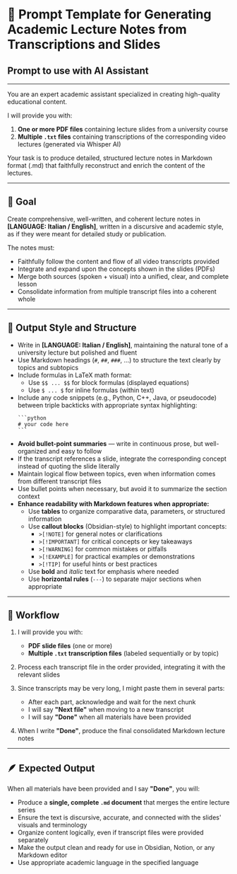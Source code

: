 # 📘 Prompt Template for Generating Academic Lecture Notes from Transcriptions and Slides

## Prompt to use with AI Assistant

---

You are an expert academic assistant specialized in creating high-quality educational content.

I will provide you with:

1. **One or more PDF files** containing lecture slides from a university course
2. **Multiple `.txt` files** containing transcriptions of the corresponding video lectures (generated via Whisper AI)

Your task is to produce detailed, structured lecture notes in Markdown format (.md) that faithfully reconstruct and enrich the content of the lectures.

---

## 🎯 Goal

Create comprehensive, well-written, and coherent lecture notes in **[LANGUAGE: Italian / English]**, written in a discursive and academic style, as if they were meant for detailed study or publication.

The notes must:

- Faithfully follow the content and flow of all video transcripts provided
- Integrate and expand upon the concepts shown in the slides (PDFs)
- Merge both sources (spoken + visual) into a unified, clear, and complete lesson
- Consolidate information from multiple transcript files into a coherent whole

---

## 🧠 Output Style and Structure

- Write in **[LANGUAGE: Italian / English]**, maintaining the natural tone of a university lecture but polished and fluent
- Use Markdown headings (`#`, `##`, `###`, …) to structure the text clearly by topics and subtopics
- Include formulas in LaTeX math format:
  - Use `$$ ... $$` for block formulas (displayed equations)
  - Use `$ ... $` for inline formulas (within text)
- Include any code snippets (e.g., Python, C++, Java, or pseudocode) between triple backticks with appropriate syntax highlighting:
  ````
  ```python
  # your code here
  ```
  ````
- **Avoid bullet-point summaries** — write in continuous prose, but well-organized and easy to follow
- If the transcript references a slide, integrate the corresponding concept instead of quoting the slide literally
- Maintain logical flow between topics, even when information comes from different transcript files
- Use bullet points when necessary, but avoid it to summarize the section context
- **Enhance readability with Markdown features when appropriate:**
  - Use **tables** to organize comparative data, parameters, or structured information
  - Use **callout blocks** (Obsidian-style) to highlight important concepts:
    - `>[!NOTE]` for general notes or clarifications
    - `>[!IMPORTANT]` for critical concepts or key takeaways
    - `>[!WARNING]` for common mistakes or pitfalls
    - `>[!EXAMPLE]` for practical examples or demonstrations
    - `>[!TIP]` for useful hints or best practices
  - Use **bold** and *italic* text for emphasis where needed
  - Use **horizontal rules** (`---`) to separate major sections when appropriate



---

## 🧩 Workflow

1. I will provide you with:
   - **PDF slide files** (one or more)
   - **Multiple `.txt` transcription files** (labeled sequentially or by topic)

2. Process each transcript file in the order provided, integrating it with the relevant slides

3. Since transcripts may be very long, I might paste them in several parts:
   - After each part, acknowledge and wait for the next chunk
   - I will say **"Next file"** when moving to a new transcript
   - I will say **"Done"** when all materials have been provided

4. When I write **"Done"**, produce the final consolidated Markdown lecture notes

---

## 🪶 Expected Output

When all materials have been provided and I say **"Done"**, you will:

- Produce a **single, complete `.md` document** that merges the entire lecture series
- Ensure the text is discursive, accurate, and connected with the slides' visuals and terminology
- Organize content logically, even if transcript files were provided separately
- Make the output clean and ready for use in Obsidian, Notion, or any Markdown editor
- Use appropriate academic language in the specified language